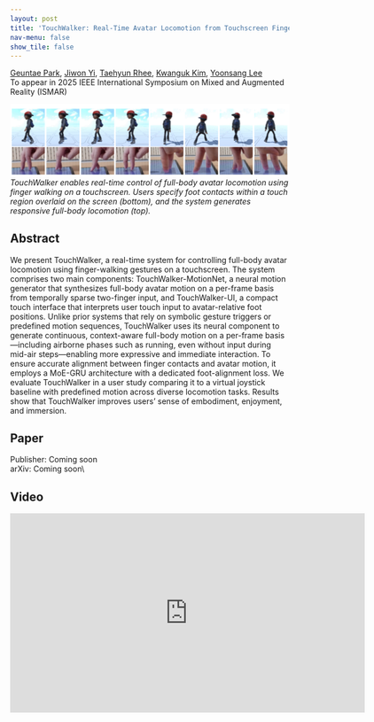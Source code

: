 ```yaml
---
layout: post
title: 'TouchWalker: Real-Time Avatar Locomotion from Touchscreen Finger Walking'
nav-menu: false
show_tile: false
---
```


[Geuntae Park](../people/geuntae-park.html), [Jiwon Yi](../people/jiwon-yi.html), [Taehyun Rhee](https://findanexpert.unimelb.edu.au/profile/1084098-taehyun-rhee), [Kwanguk Kim](http://hcilab.dothome.co.kr/professor/166), [Yoonsang Lee](../people/yoonsang-lee.html)  
To appear in 2025 IEEE International Symposium on Mixed and Augmented Reality (ISMAR)

![teaser](../assets/publications/2025-touchwalker/teaser-touchwalker.png)  
*TouchWalker enables real-time control of full-body avatar locomotion using finger walking on a touchscreen. Users specify foot contacts within a touch region overlaid on the screen (bottom), and the system generates responsive full-body locomotion (top).*

## Abstract
 We present TouchWalker, a real-time system for controlling full-body avatar locomotion using finger-walking gestures on a touchscreen. The system comprises two main components: TouchWalker-MotionNet, a neural motion generator that synthesizes full-body avatar motion on a per-frame basis from temporally sparse two-finger input, and TouchWalker-UI, a compact touch interface that interprets user touch input to avatar-relative foot positions. Unlike prior systems that rely on symbolic gesture triggers or predefined motion sequences, TouchWalker uses its neural component to generate continuous, context-aware full-body motion on a per-frame basis—including airborne phases such as running, even without input during mid-air steps—enabling more expressive and immediate interaction. To ensure accurate alignment between finger contacts and avatar motion, it employs a MoE-GRU architecture with a dedicated foot-alignment loss. We evaluate TouchWalker in a user study comparing it to a virtual joystick baseline with predefined motion across diverse locomotion tasks. Results show that TouchWalker improves users’ sense of embodiment, enjoyment, and immersion.

## Paper
Publisher: Coming soon\
arXiv: Coming soon\
<!--Publisher link: [ArXiv](https://arxiv.org/abs/2403.15902)\-->
<!--arXiv: [page](https://arxiv.org/abs/2504.21216), [paper](https://arxiv.org/pdf/2504.21216)-->

## Video 
<div id="iframe_container"> <div id="iframe">
<iframe width="640" height="360" src="https://www.youtube.com/embed/RO8SRQUstoI" title="TouchWalker: Real-Time Avatar Locomotion from Touchscreen Finger Walking" frameborder="0" allow="accelerometer; autoplay; clipboard-write; encrypted-media; gyroscope; picture-in-picture; web-share" referrerpolicy="strict-origin-when-cross-origin" allowfullscreen></iframe>
</div></div>  

<br/>

<!--
## Slides
Eurographics 2024 presentation slides: [pdf](https://gitcgr.hanyang.ac.kr/publications/2024-matching-drl/Eurographics-PP-short1002.pdf) (1.5MB), [pptx](https://gitcgr.hanyang.ac.kr/publications/2024-matching-drl/Eurographics-PP-short1002.pptx) (289.5MB)
-->
